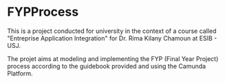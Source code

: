 # FYPProcess

This is a project conducted for university in the context of a course called "Entreprise Application Integration" for Dr. Rima Kilany Chamoun at ESIB - USJ.

The projet aims at modeling and implementing the FYP (Final Year Project) process according to the guidebook provided and using the Camunda Platform.
